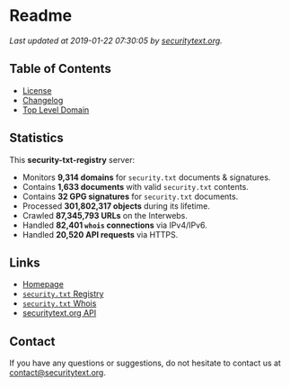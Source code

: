 # Readme

_Last updated at 2019-01-22 07:30:05 by [securitytext.org](https://securitytext.org)._

## Table of Contents

* [License](LICENSE.md)
* [Changelog](CHANGELOG.md)
* [Top Level Domain](TLD.md)

## Statistics

This **security-txt-registry** server:

* Monitors **9,314 domains** for `security.txt` documents & signatures.
* Contains **1,633 documents** with valid `security.txt` contents.
* Contains **32 GPG signatures** for `security.txt` documents.
* Processed **301,802,317 objects** during its lifetime.
* Crawled **87,345,793 URLs** on the Interwebs.
* Handled **82,401 `whois` connections** via IPv4/IPv6.
* Handled **20,520 API requests** via HTTPS.

## Links

* [Homepage](https://securitytext.org)
* [`security.txt` Registry](https://registry.securitytext.org)
* [`security.txt` Whois](https://whois.securitytext.org)
* [securitytext.org API](https://api.securitytext.org)

## Contact

If you have any questions or suggestions, do not hesitate to contact us at contact@securitytext.org.
